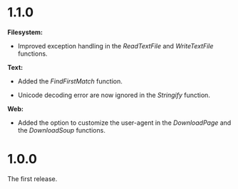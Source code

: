 # 1.1.0

**Filesystem:**

- Improved exception handling in the *ReadTextFile* and *WriteTextFile* functions.

**Text:**

- Added the *FindFirstMatch* function.

- Unicode decoding error are now ignored in the *Stringify* function.

**Web:**

- Added the option to customize the user-agent in the *DownloadPage* and the *DownloadSoup* functions.

# 1.0.0

The first release.